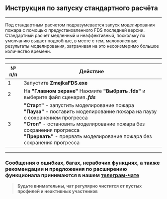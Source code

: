 ## Инструкция по запуску стандартного расчёта

---

Под стандартным расчетом подразумевается запуск моделирования пожара с помощью предустановленного FDS последней версии. Стандартный расчет медленный и неэффективный, поскольку по умолчанию выдает подробные, в месте с тем, малополезные результаты моделирования, затрачивая на это несоизмеримо большое количество времени.

---

|	№ п/п	|	Действие	|
|---------|---------|
|	1	|	Запустите **ZmejkaFDS.exe**	|
|	2	|	На **"Главном экране"** Нажмите **"Выбрать .fds"** и выберите файл сценария ***.fds***	|
|	3	|	**"Старт"** - запустить моделирование пожара<br>**"Пауза"** - поставить моделирование пожара на паузу с сохранением прогресса<br>**"Стоп"** - остановить моделирование пожара без сохранения прогресса<br>**"Прервать"** - прервать моделирование пожара без сохранения прогресса	|

---

### Сообщения о ошибках, багах, нерабочих функциях, а также рекомендации и предложения по расширению функционала принимаются в нашем [**телеграм-чате**](https://t.me/+LdZFKLaDjIA1YWVi)
>**Будьте внимательны, чат регулярно чистится от пустых профилей и неактивных участников**
